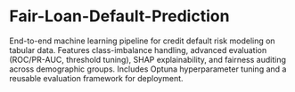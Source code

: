# Fair-Loan-Default-Prediction
End-to-end machine learning pipeline for credit default risk modeling on tabular data. Features class-imbalance handling, advanced evaluation (ROC/PR-AUC, threshold tuning), SHAP explainability, and fairness auditing across demographic groups. Includes Optuna hyperparameter tuning and a reusable evaluation framework for deployment.
